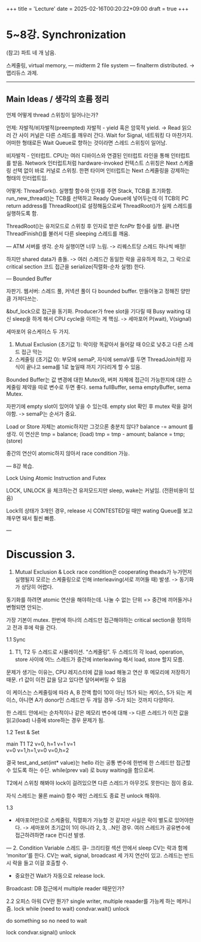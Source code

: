 +++
title = 'Lecture'
date = 2025-02-16T00:20:22+09:00
draft = true
+++
# 5~8강. Synchronization


(참고)
파트 네 개 남음.

스케줄링,
virtual memory, — midterm 2
file system — finalterm
distributed. -> 맵리듀스 과제.


---
## Main Ideas / 생각의 흐름 정리

언제 어떻게 thread 스위칭이 일어나는가?

언제: 
자발적/비자발적(preempted)
자발적 - yield 혹은 암묵적 yield.
-> Read 읽으러 간 사이 커널은 다른 스레드를 깨우러 간다.
Wait for Signal, 네트워킹 다 마찬가지. 어떠한 형태로든 Wait Queue로 향하는 것이라면 스레드 스위칭이 일어남.

비자발적 - 인터럽트.
CPU는 여러 디바이스와 연결된 인터럽트 라인을 통해 인터럽트를 받음.
Network 인터럽트처럼 hardware-invoked 컨텍스트 스위칭은 Next 스케줄링 선택 없이 바로 커널로 스위칭.
한편 타이머 인터럽트는 Next 스케줄링을 강제하는 형태의 인터럽트임.

어떻게:
ThreadFork(). 실행할 함수와 인자를 주면 Stack, TCB를 초기화함.
run_new_thread()는 TCB를 선택하고 Ready Queue에 넣어두는데
이 TCB의 PC return address를 ThreadRoot()로 설정해둠으로써
ThreadRoot()가 실제 스레드를 실행하도록 함.

ThreadRoot()는 유저모드로 스위칭 후 인자로 받은 fcnPtr 함수를 실행. 
끝나면 ThreadFinish()를 불러서 다른 sleeping 스레드를 깨움.

—
ATM 서버를 생각.
순차 실행이면 너무 느림.
-> 리퀘스트당 스레드 하나씩 배정!

하지만 shared data가 충돌.
-> 여러 스레드간 동일한 락을 공유하게 하고, 그 락으로 critical section 코드 접근을 serialize(직렬화-순차 실행) 한다. 

—
Bounded Buffer

자판기. 
웹서버: 스레드 풀, 커넥션 풀이 다 bounded buffer. 만들어놓고 정해진 양만큼 가져다쓰는. 

&buf_lock으로 접근을 동기화.
Producer가 free slot을 기다릴 때 
Busy waiting 대신 sleep을 하게 해서 CPU cycle을 아끼는 게 핵심.
-> 세마포어 P(wait), V(signal)

세마포어 유스케이스 두 가지.
1. Mutual Exclusion (초기값 1): 락이랑 똑같아서 들어갈 때 0으로 낮추고 다른 스레드 접근 막는
2. 스케줄링 (초기값 0): 부모에 semaP, 자식에 semaV를 두면 
ThreadJoin처럼 자식이 끝나고 sema를 1로 높일때 까지 기다리게 할 수 있음.

Bounded Buffer는 값 변경에 대한 Mutex와, 버퍼 자체에 접근이 가능한지에 대한 스케줄링 제약을 따로 변수로 두면 좋다. 
sema fullBuffer, sema emptyBuffer, sema Mutex.

자판기에 empty slot이 있어야 넣을 수 있는데.
empty slot 확인 후 mutex 락을 걸어야함.
-> semaP는 순서가 중요.


Load or Store 자체는 atomic하지만 그것으론 충분치 않다?
balance -= amount 를 생각.
이 연산은
tmp = balance; 		(load)
tmp = tmp - amount;
balance = tmp; 		(store)

중간의 연산이 atomic하지 않아서 race condition 가능.


—
8강 복습.

Lock Using Atomic Instruction and Futex

LOCK, UNLOCK 을 체크하는건 유저모드지만
sleep, wake는 커널임. (전환비용이 있음)

Lock의 상태가 3개인 경우,
release 시 CONTESTED일 때만 wating Queue를 보고 깨우면 돼서 훨씬 빠름.


—
# Discussion 3.

1. Mutual Exclusion & Lock
race condition은 cooperating theads가 누가먼저 실행될지 모르는 스케줄링으로 인해 interleaving(서로 끼어들 때) 발생. 
-> 동기화가 상당히 어렵다.

동기화를 하려면 atomic 연산을 해야하는데. 나눌 수 없는 단위 => 중간에 끼어들거나 변형되면 안되는. 

가장 기본이 mutex. 한번에 하나의 스레드만 접근해야하는 critical section을 정의하고 전과 후에 락을 건다.


1.1 Sync
1. T1, T2 두 스레드로 시뮬레이션.
“스케줄링”.
두 스레드의 각 load, operation, store 사이에 
어느 스레드가 중간에 interleaving 해서 load, store 할지 모름.

문제가 생기는 이유는, 
CPU 레지스터에 값을 load 해놓고 연산 후 메모리에 저장하기 때문.
r1 값이 이전 값을 담고 있다면 덮어써버릴 수 있음

이 케이스는 스케줄링에 따라
A, B 잔액 합이 10이 아닌 15가 되는 케이스, 5가 되는 케이스,
아니면 A가 donor인 스레드만 두 개일 경우 -5가 되는 것까지 다양하다. 

한 스레드 안에서는 순차적이나
같은 메모리 변수에 대해 
-> 다른 스레드가 이전 값을 읽고(load) 나중에 store하는 경우 문제가 됨. 



1.2 Test & Set

main	T1   	T2
				v=0, h=1
		v=1
v=1				
				v=0
v=1,h=1,v=0
		v=0,h=2

결국 test_and_set(int* value)는
hello 라는 공통 변수에 한번에 한 스레드만 접근할 수 있도록 하는 수단.
while(prev val) 로 busy waiting을 함으로써.

T2에서 스위칭 해봐야 lock이 걸려있으면 다른 스레드가 아무것도 못한다는 점이 중요.

자식 스레드는 물론 main() 함수 메인 스레드도
종료 전 unlock 해줘야.		


1.3
* 세마포어만으로 스케줄링, 직렬화가 가능할 것 같지만
사실은 락이 별도로 있어야한다.
-> 세마포어 초기값이 1이 아니라 2, 3, ..N인 경우. 여러 스레드가 공유변수에 접근하려하면 race 컨디션 발생. 


—
2. Condition Variable
스레드 큐- 크리티컬 섹션 안에서 sleep
CV는 락과 함께 ‘monitor’를 한다.
CV는 wait, signal, broadcast 세 가지 연산이 있고. 스레드는 반드시 락을 들고 이걸 호출할 수. 
- 중요한건 Wait가 자동으로 release lock.

Broadcast: DB 접근에서 multiple reader 때문인가?

2.2 오피스 아워
CV란 뭔가? single writer, multiple reaader를 가능케 하는 메커니즘.
lock
while (need to wait)
	condvar.wait()
unlock

do something so no need to wait

lock
condvar.signal()
unlock






